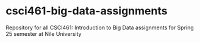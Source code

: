 # csci461-big-data-assignments
Repository for all CSCI461: Introduction to Big Data assignments for Spring 25 semester at Nile University
